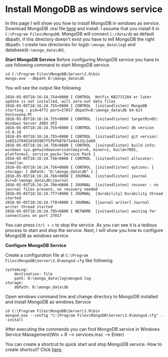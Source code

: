 # Install MongoDB as windows service
In this page I will show you how to install MongoDB in windows as service. Download MongoDB .msi file
[here](https://www.mongodb.org/downloads) and install. I assume that you install it in ``C:\Program Files\MongoDB``.
MongoDB will connect ``C:/data/db`` as default dbpath, if this directory doesn't exist you have to tell
MongoDB the right dbpath. I create two directories for log(``D:\mongo_data\log``) and database(``D:\mongo_data\db``).

**Start MongoDB Service**
Before configuring MongoDB service you have to use following command to start MongoDB service. 
```lang-none
cd C:\Program Files\MongoDB\Server\3.0\bin
mongo.exe --dbpath D:\mongo_data\db
```

You will see the output like following 
```lang-none
2016-05-05T18:16:24.754+0800 I CONTROL  Hotfix KB2731284 or later update is not installed, will zero-out data files
2016-05-05T18:16:24.755+0800 I CONTROL  [initandlisten] MongoDB starting : pid=4772 port=27017 dbpath=D:\mongo_data\db 64-bit host=yong-PC
2016-05-05T18:16:24.755+0800 I CONTROL  [initandlisten] targetMinOS: Windows Server 2003 SP2
2016-05-05T18:16:24.755+0800 I CONTROL  [initandlisten] db version v3.0.10
2016-05-05T18:16:24.755+0800 I CONTROL  [initandlisten] git version: 1e0512f8453d103987f5fbfb87b71e9a131c2a60
2016-05-05T18:16:24.756+0800 I CONTROL  [initandlisten] build info: windows sys.getwindowsversion(major=6, minor=1, build=7601, platform=2, service_pack='Service Pack 1
2016-05-05T18:16:24.756+0800 I CONTROL  [initandlisten] allocator: tcmalloc
2016-05-05T18:16:24.756+0800 I CONTROL  [initandlisten] options: { storage: { dbPath: "D:\mongo_data\db" } }
2016-05-05T18:16:24.766+0800 I JOURNAL  [initandlisten] journal dir=D:\mongo_data\db\journal
2016-05-05T18:16:24.766+0800 I JOURNAL  [initandlisten] recover : no journal files present, no recovery needed
2016-05-05T18:16:24.777+0800 I JOURNAL  [durability] Durability thread started
2016-05-05T18:16:24.778+0800 I JOURNAL  [journal writer] Journal writer thread started
2016-05-05T18:16:24.785+0800 I NETWORK  [initandlisten] waiting for connections on port 27017
```
You can press ``Ctrl + c`` to stop the service. As you can see it is a tedious process to start and stop the service.
Next, I will show you how to configure MongoDB as windows service.

**Configure MongoDB Service**

Create a configuration file at ``C:\Program Files\MongoDB\Server\3.0\mongod.cfg`` like following.
```
systemLog:
    destination: file
    path: D:\mongo_data\log\mongod.log
storage:
    dbPath: D:\mongo_data\db
```
Open windows command line and change directory to MongoDB installed and install MongoDB as windows Service
```
cd C:\Program Files\MongoDB\Server\3.0\bin
mongod.exe --config "C:\Program Files\MongoDB\Server\3.0\mongod.cfg" --install
```
After executing the commends you can find MongoDB service in Windows Service Management(Win + R --> 
services.msc --> Enter)

You can create a shortcut to quick start and stop MongoDB service. How to create shortcut? Click [here](http://www.henryxi.com/quick-launch-programsstart-service-on-windows).